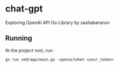 # chat-gpt
Exploring OpenAI API Go Library by sashabaranov


## Running

At the project root, run:

```go run cmd/app/main.go -openaitoken <your_token>```